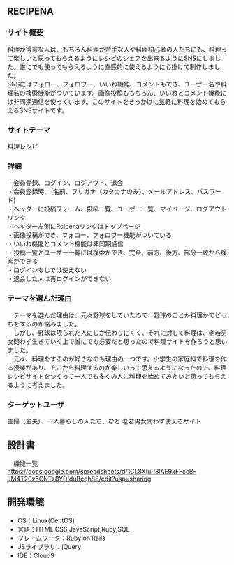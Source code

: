 ## RECIPENA 
### サイト概要
料理が得意な人は、もちろん料理が苦手な人や料理初心者の人たちにも、料理って楽しいと思ってもらえるようにレシピのシェアを出来るようにSNSにしました。誰にでも使ってもらえるように直感的に使えるように心掛けて制作しました。  
SNSにはフォロー、フォロワー、いいね機能、コメントもでき、ユーザー名や料理名の検索機能がついています。画像投稿ももちろん、いいねとコメント機能には非同期通信を使っています。このサイトをきっかけに気軽に料理を始めてもらえるSNSサイトです。

### サイトテーマ
 料理レシピ

### 詳細
・会員登録、ログイン、ログアウト、退会  
・会員登録時、｛名前、フリガナ（カタカナのみ）、メールアドレス、パスワード｝  
・ヘッダーに投稿フォーム、投稿一覧、ユーザー一覧、マイページ、ログアウトリンク  
・ヘッダー左側にRcipenaリンクはトップページ  
・画像投稿ができ、フォロー、フォロワー機能がついている  
・いいね機能とコメント機能は非同期通信  
・投稿一覧とユーザー一覧には検索ができ、完全、前方、後方、部分一致から検索ができる  
・ログインなしでは使えない  
・退会した人は再ログインができない  


### テーマを選んだ理由
　テーマを選んだ理由は、元々野球をしていたので、野球のことか料理かでどっちをするのか悩みました。  
　しかし、野球は限られた人にしか伝わりにくく、それに対して料理は、老若男女問わず生きていく上で誰にでも必要だと思ったので料理サイトを作ろうと思いました。  
　元々、料理をするのが好きなのも理由の一つです。小学生の家庭科で料理を作る授業があり、そこから料理するのが楽しいって思えるようになったので、料理レシピサイトをつくって一人でも多くの人に料理を始めてみたいと思ってもらえるように考えました。


### ターゲットユーザ
主婦（主夫）、一人暮らしの人たち、など
老若男女問わず使えるサイト

## 設計書
　機能一覧
https://docs.google.com/spreadsheets/d/1CL8XIuR8lAE9xFFccB-JM4T20z6CNTz8YDIduBcqh88/edit?usp=sharing

## 開発環境
- OS：Linux(CentOS)
- 言語：HTML,CSS,JavaScript,Ruby,SQL
- フレームワーク：Ruby on Rails
- JSライブラリ：jQuery
- IDE：Cloud9

